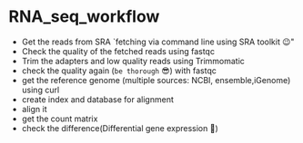 # RNA_seq_workflow
- Get the reads from SRA `fetching via command line using SRA toolkit :wink:"
- Check the quality of the fetched reads using fastqc
- Trim the adapters and low quality reads using Trimmomatic
- check the quality again (`be thorough` :sunglasses:) with fastqc
- get the reference genome (multiple sources: NCBI, ensemble,iGenome) using curl
- create index and database for alignment
- align it
- get the count matrix
- check the difference(Differential gene expression :mag_right:)
